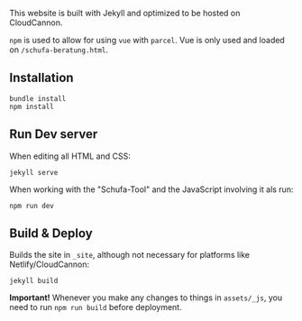 This website is built with Jekyll and optimized to be hosted on CloudCannon. 

`npm` is used to allow for using `vue` with `parcel`. Vue is only used and loaded on `/schufa-beratung.html`.

## Installation

```
bundle install
npm install
```

## Run Dev server

When editing all HTML and CSS:

```
jekyll serve
```

When working with the "Schufa-Tool" and the JavaScript involving it als run:

```
npm run dev
```

## Build & Deploy

Builds the site in `_site`, although not necessary for platforms like Netlify/CloudCannon: 

```
jekyll build
```

**Important!** Whenever you make any changes to things in `assets/_js`, you need to run `npm run build` before deployment.